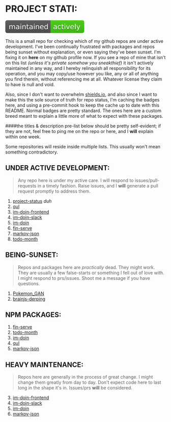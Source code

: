 # PROJECT STATI:

[![Maintenance status](https://raw.githubusercontent.com/one19/project-status/master/cache/project-status/maintained.svg?sanitize=true)](https://github.com/one19/project-status)

This is a small repo for checking which of my github repos are under active development. I've been continually frustrated with packages and repos being sunset without explanation, or even saying they've been sunset. I'm fixing it on **here** on my github profile now. If you see a repo of mine that isn't on this list *(unless it's private somehow you sneakthief)* it isn't actively maintained in any way, and I hereby relinquish all responsibility for its operation, and you may copy/use however you like, any or all of anything you find therein, without referencing me at all. Whatever license they claim to have is null and void.

Also, since I don't want to overwhelm [shields.io](https://shields.io/), and also since I want to make this the sole source of truth for repo status, I'm caching the badges here, and using a pre-commit hook to keep the cache up to date with this README.
Normal badges are pretty standard. The ones here are a custom breed meant to explain a little more of what to expect with these packages.

####the titles & description pre-list below should be pretty self-evident; if they are not, feel free to ping me on the repo or here, and I **will** explain within one week.

Some repositories will reside inside multiple lists. This usually won't mean something contradictory.

## UNDER ACTIVE DEVELOPMENT:
> Any repo here is under my active care. I will respond to issues/pull-requests in a timely fashion. Raise issues, and I **will** generate a pull request promptly to address them.
1. [project-status](https://github.com/one19/project-status) *duh*
2. [qul](https://github.com/one19/qul)
3. [im-doin-frontend](https://github.com/one19/im-doin-frontend)
4. [im-doin-slack](https://github.com/one19/im-doin-slack)
5. [im-doin](https://github.com/one19/im-doin)
6. [fin-serve](https://github.com/one19/fin-serve)
7. [markov-json](https://github.com/one19/markov-json)
8. [todo-month](https://github.com/one19/todo-month)

## BEING-SUNSET:
> Repos and packages here are *practically* dead. They might work. They are usually a few false-starts or something I fell out of love with. I might respond to prs/issues. Shoot me a message if you have questions.
1. [Pokemon_GAN](https://github.com/one19/Pokemon_GAN)
2. [brainjs-derping](https://github.com/one19/brainjs-derping)

## NPM PACKAGES:
1. [fin-serve](https://www.npmjs.com/package/fin-serve)
2. [todo-month](https://www.npmjs.com/package/todo-month)
3. [im-doin](https://www.npmjs.com/package/im-doin)
4. [qul](https://www.npmjs.com/package/qul)
5. [markov-json](https://www.npmjs.com/package/markov-json)

## HEAVY MAINTENANCE:
> Repos here are generally in the process of great change. I might change them greatly from day to day. Don't expect code here to last long in the shape it's in. Issues/prs **will** be considered.
3. [im-doin-frontend](https://github.com/one19/im-doin-frontend)
4. [im-doin-slack](https://github.com/one19/im-doin-slack)
5. [im-doin](https://github.com/one19/im-doin)
7. [markov-json](https://github.com/one19/markov-json)

